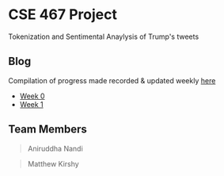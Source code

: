 # CSE 467 Project

Tokenization and Sentimental Anaylysis of Trump's tweets

## Blog

Compilation of progress made recorded & updated weekly [here](https://github.com/anandimous/467-tokenization-sentiment-analysis/wiki)

- [Week 0](https://github.com/anandimous/467-tokenization-sentiment-analysis/wiki/Week-0)
- [Week 1](https://github.com/anandimous/467-tokenization-sentiment-analysis/wiki/Week-1)

## Team Members
> Aniruddha Nandi

> Matthew Kirshy
